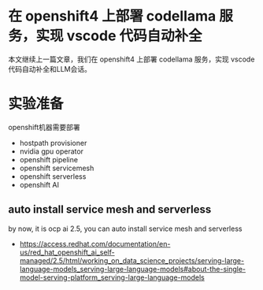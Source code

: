 # 在 openshift4 上部署 codellama 服务，实现 vscode 代码自动补全

本文继续上一篇文章，我们在 openshift4 上部署 codellama 服务，实现 vscode 代码自动补全和LLM会话。

# 实验准备

openshift机器需要部署
- hostpath provisioner
- nvidia gpu operator
- openshift pipeline
- openshift servicemesh
- openshift serverless
- openshift AI

## auto install service mesh and serverless

by now, it is ocp ai 2.5, you can auto install service mesh and serverless

- https://access.redhat.com/documentation/en-us/red_hat_openshift_ai_self-managed/2.5/html/working_on_data_science_projects/serving-large-language-models_serving-large-language-models#about-the-single-model-serving-platform_serving-large-language-models